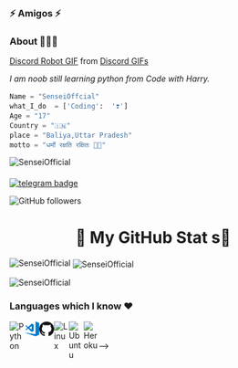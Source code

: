 ### ⚡ Amigos ⚡



### About 🙋🏻‍♂
<div class="tenor-gif-embed" data-postid="19833023" data-share-method="host" data-width="100%" data-aspect-ratio="1.0163265306122449"><a href="https://tenor.com/view/discord-robot-robo-ky-ky-kiske-guilty-gear-gif-19833023">Discord Robot GIF</a> from <a href="https://tenor.com/search/discord-gifs">Discord GIFs</a></div><script type="text/javascript" async src="https://tenor.com/embed.js"></script>

*I am noob still learning python from Code with Harry.*
```python
Name = "SenseiOffcial"
what_I_do  = ['Coding':  '❣️']
Age = "17"
Country = "🇮🇳"
place = "Baliya,Uttar Pradesh"
motto = "धर्मो रक्षति रक्षितः 🚩🚩"
```


<p align="left"> <img src="https://komarev.com/ghpvc/?username=SenseiOfficial&label=Profile%20Views&color=orange&style=flat-square" alt="SenseiOfficial" /> </p>


#### 
[![telegram badge](https://img.shields.io/badge/Telegram-Sensei-red)](https://t.me/sensei_nex_op)

![GitHub followers](https://img.shields.io/github/followers/SenseiOffical?style=social)


<h1 align="center"><b>💛 My GitHub Stat s💛</b></h1>


<p><img align="left" src="https://github-readme-stats.vercel.app/api/top-langs?username=SenseiOfficial&show_icons=true&locale=en&layout=compact" alt="SenseiOfficial" /></p>




<p>&nbsp;<img align="center" src="https://github-readme-stats.vercel.app/api?username=SenseiOfficial&show_icons=true&locale=en" alt="SenseiOfficial" /></p>




<p><img align="center" src="https://github-readme-streak-stats.herokuapp.com/?user=SenseiOfficial" alt="SenseiOfficial" /></p>



### Languages which I know ❤️
[<img align="left" alt="Python" width="26px" src="https://upload.wikimedia.org/wikipedia/commons/thumb/c/c3/Python-logo-notext.svg/600px-Python-logo-notext.svg.png" />](https://python.org/)
[<img align="left" alt="Visual Studio Code" width="26px" src="https://raw.githubusercontent.com/github/explore/80688e429a7d4ef2fca1e82350fe8e3517d3494d/topics/visual-studio-code/visual-studio-code.png" />](https://code.visualstudio.com/)
[<img align="left" alt="GitHub" width="26px" src="https://raw.githubusercontent.com/github/explore/78df643247d429f6cc873026c0622819ad797942/topics/github/github.png" />](https://git-scm.com/)
[<img align="left" alt="Linux" width="26px" src="https://www.freepnglogos.com/uploads/linux-png/difference-between-linux-and-window-operating-system-3.png" />](https://www.linux.org/)
[<img align="left" alt="Ubuntu" width="26px" src="https://assets.ubuntu.com/v1/29985a98-ubuntu-logo32.png" />](https://www.ubuntu.com)
[<img align="left" alt="Heroku" width="26px" src="https://www.nicepng.com/png/full/223-2233246_heroku-logo-salesforce-heroku.png" />](https://heroku.com/)


















<br />
<br />
-->
